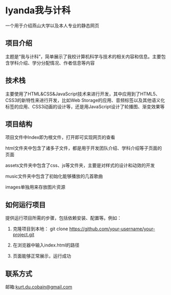 #   Iyanda我与计科


一个用于介绍燕山大学以及本人专业的静态网页

## 项目介绍

主题是“我与计科”，简单展示了我校计算机科学与技术的相关内容和信息。主要包含学科介绍、学分分配情况、作者信息等内容
  
## 技术栈

主要使用了HTML&CSS&JavaScript技术来进行开发，其中应用到了HTML5、CSS3的新特性来进行开发，比如Web Storage的应用、音频标签以及其他语义化标签的应用、CSS3动画的设计等，还是用JavaScript设计了轮播图、渐变效果等

## 项目结构

项目文件中Index即为根文件，打开即可实现网页的查看

html文件夹中包含了诸多子文件，都是用于开发团队介绍、学科介绍等子页面的页面

assets文件夹中包含了css、js等文件夹，主要是对样式的设计和动效的开发

music文件夹中包含了初始化能够播放的几首歌曲

images单独用来存放图片资源

## 如何运行项目

提供运行项目所需的步骤，包括依赖安装、配置等。例如：

1. 克隆项目到本地：
git clone https://github.com/your-username/your-project.git

2. 在浏览器中输入index.html的路径

3. 页面能够正常展示，运行成功

## 联系方式

邮箱:kurt.du.cobain@gmail.com

